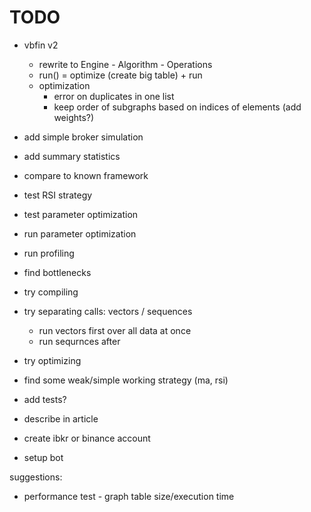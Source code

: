 # TODO

- vbfin v2
  - rewrite to Engine - Algorithm - Operations
  - run() = optimize (create big table) + run
  - optimization
    - error on duplicates in one list
    - keep order of subgraphs based on indices of elements (add weights?)

- add simple broker simulation
- add summary statistics
- compare to known framework

- test RSI strategy
- test parameter optimization
- run parameter optimization

- run profiling
- find bottlenecks
- try compiling
- try separating calls: vectors / sequences
  - run vectors first over all data at once
  - run sequrnces after
- try optimizing

- find some weak/simple working strategy (ma, rsi)

- add tests?

- describe in article
- create ibkr or binance account
- setup bot

suggestions:

- performance test - graph table size/execution time
